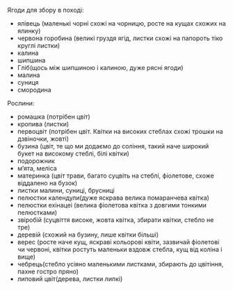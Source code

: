 
Ягоди для збору в поході: 
- ялівець (маленькі чорні схожі на чорницю, росте на кущах схожих на ялинку)
- червона горобина (великі груздя ягід, листки схожі на папороть тіко круглі листки) 
- калина
- шипшина 
- Гліб(щось між шипшиною і калиною, дуже рясні ягоди)
- малина
- суниця
- смородина

Рослини:
- ромашка (потрібен цвіт)
- кропива (листки) 
- первоцвіт (потрібен цвіт. Квітки на високих стеблах схожі трошки на дзвіночки, жовті)
- бузина (цвіт, те що ми додаємо до соління, такий наче широкий букет на високому стеблі, білі квітки)
- подорожник
- мʼята, меліса 
- материнка (цвіт трави, багато суцвіть на стеблі, фіолетове, схоже віддалено на бузок)
- листки малини, суниці, брусниці
- пелюстки календули(дуже яскрава велика помаранчева квітка)
- пелюстки ехінацеі (велика фіолетова квітка з довгими тонкими пелюстками)
- звіробій (суцвіття високе, жовта квітка, збирати квітки, стебло не тре) 
- деревій (схожий на бузину, лише квітки більші) 
- верес (росте наче кущ, яскраві кольорові квіти, зазвичай фіолетові чи червоні, квітки ростуть маленьки вздовж стебла, кущ від коліна і вище)
- чебрець(стебло усіяно маленькими листками, збирають до цвітіння, пахне гостро пряно)
- липовий цвіт(дерева, листки липкі)